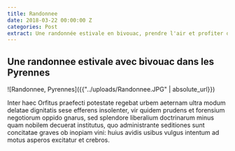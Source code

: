 ```yaml
---
title: Randonnee
date: 2018-03-22 00:00:00 Z
categories: Post
extract: Une randonnée estivale en bivouac, prendre l'air et profiter de la nature
---
```


<h2>Une randonnee estivale avec bivouac dans les Pyrennes</h2>

![Randonnee, Pyrennes]({{"../uploads/Randonnee.JPG" | absolute_url}})
<br>

<p>Inter haec Orfitus praefecti potestate regebat urbem aeternam ultra modum delatae dignitatis sese efferens insolenter, vir quidem prudens et forensium negotiorum oppido gnarus, sed splendore liberalium doctrinarum minus quam nobilem decuerat institutus, quo administrante seditiones sunt concitatae graves ob inopiam vini: huius avidis usibus vulgus intentum ad motus asperos excitatur et crebros.</p>
